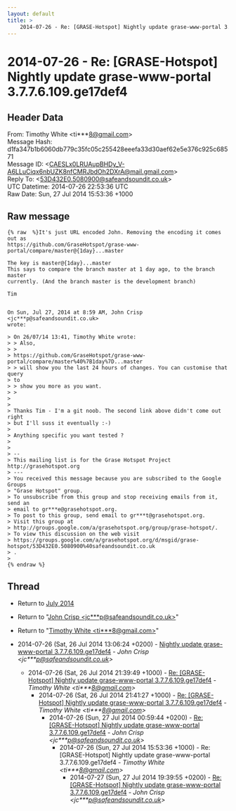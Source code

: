 ```yaml
---
layout: default
title: >
    2014-07-26 - Re: [GRASE-Hotspot] Nightly update grase-www-portal 3.7.7.6.109.ge17def4
---
```


# 2014-07-26 - Re: [GRASE-Hotspot] Nightly update grase-www-portal 3.7.7.6.109.ge17def4

## Header Data

From: Timothy White \<ti***8@gmail.com\><br>
Message Hash: d1fa347b1b6060db779c35fc05c255428eeefa33d30aef62e5e376c925c68571<br>
Message ID: \<CAESLx0LRUAupBHDy_V-A6LLuCiqx6nbUZK8nfCMRJbdOh2DXrA@mail.gmail.com\><br>
Reply To: \<53D432E0.5080900@safeandsoundit.co.uk\><br>
UTC Datetime: 2014-07-26 22:53:36 UTC<br>
Raw Date: Sun, 27 Jul 2014 15:53:36 +1000<br>

## Raw message

```
{% raw  %}It's just URL encoded John. Removing the encoding it comes out as
https://github.com/GraseHotspot/grase-www-portal/compare/master@{1day}...master

The key is master@{1day}...master
This says to compare the branch master at 1 day ago, to the branch master
currently. (And the branch master is the development branch)

Tim


On Sun, Jul 27, 2014 at 8:59 AM, John Crisp <jc***p@safeandsoundit.co.uk>
wrote:

> On 26/07/14 13:41, Timothy White wrote:
> > Also,
> >
> https://github.com/GraseHotspot/grase-www-portal/compare/master%40%7B1day%7D...master
> > will show you the last 24 hours of changes. You can customise that query
> to
> > show you more as you want.
> >
>
>
> Thanks Tim - I'm a git noob. The second link above didn't come out right
> but I'll suss it eventually :-)
>
> Anything specific you want tested ?
>
>
> --
> This mailing list is for the Grase Hotspot Project http://grasehotspot.org
> ---
> You received this message because you are subscribed to the Google Groups
> "Grase Hotspot" group.
> To unsubscribe from this group and stop receiving emails from it, send an
> email to gr***e@grasehotspot.org.
> To post to this group, send email to gr***t@grasehotspot.org.
> Visit this group at
> http://groups.google.com/a/grasehotspot.org/group/grase-hotspot/.
> To view this discussion on the web visit
> https://groups.google.com/a/grasehotspot.org/d/msgid/grase-hotspot/53D432E0.5080900%40safeandsoundit.co.uk
> .
>
{% endraw %}
```

## Thread

+ Return to [July 2014](/archive/2014/07)

+ Return to "[John Crisp <jc***p<span>@</span>safeandsoundit.co.uk>](/authors/jc___p_at_safeandsoundit_co_uk)"
+ Return to "[Timothy White <ti***8<span>@</span>gmail.com>](/authors/ti___8_at_gmail_com)"

+ 2014-07-26 (Sat, 26 Jul 2014 13:06:24 +0200) - [Nightly update grase-www-portal 3.7.7.6.109.ge17def4](/archive/2014/07/085d5f7d704697a21514dfa5f4af2a991d7a60869e89ebe9f393af158312dac4) - _John Crisp \<jc***p@safeandsoundit.co.uk\>_
  + 2014-07-26 (Sat, 26 Jul 2014 21:39:49 +1000) - [Re: [GRASE-Hotspot] Nightly update grase-www-portal 3.7.7.6.109.ge17def4](/archive/2014/07/529313c37fbcaa386403b50fe1d07dc612069eddeef7a018c0b0d1935e16a82e) - _Timothy White \<ti***8@gmail.com\>_
    + 2014-07-26 (Sat, 26 Jul 2014 21:41:27 +1000) - [Re: [GRASE-Hotspot] Nightly update grase-www-portal 3.7.7.6.109.ge17def4](/archive/2014/07/0040767b640cff8867d1f3f402d73934ee0d00679346fc23678d9e421fffd4bb) - _Timothy White \<ti***8@gmail.com\>_
      + 2014-07-26 (Sun, 27 Jul 2014 00:59:44 +0200) - [Re: [GRASE-Hotspot] Nightly update grase-www-portal 3.7.7.6.109.ge17def4](/archive/2014/07/2778216c2d4ec81bf84b165e25275a5bc2b85b8df06720c95e9d78f55849a1a1) - _John Crisp \<jc***p@safeandsoundit.co.uk\>_
        + 2014-07-26 (Sun, 27 Jul 2014 15:53:36 +1000) - Re: [GRASE-Hotspot] Nightly update grase-www-portal 3.7.7.6.109.ge17def4 - _Timothy White \<ti***8@gmail.com\>_
          + 2014-07-27 (Sun, 27 Jul 2014 19:39:55 +0200) - [Re: [GRASE-Hotspot] Nightly update grase-www-portal 3.7.7.6.109.ge17def4](/archive/2014/07/59188461b3f42bd4f11f5161c06793a76fe10c79887d269c7a41b1cf3ed10833) - _John Crisp \<jc***p@safeandsoundit.co.uk\>_


